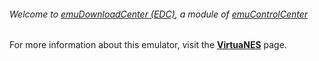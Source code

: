 ###### Welcome to [emuDownloadCenter (EDC)](https://github.com/PhoenixInteractiveNL/emuDownloadCenter/wiki/), a module of [emuControlCenter](https://github.com/PhoenixInteractiveNL/emuControlCenter/wiki/)

For more information about this emulator, visit the [**VirtuaNES**](https://github.com/PhoenixInteractiveNL/emuDownloadCenter/wiki/Emulator-virtuanes#menu) page.

